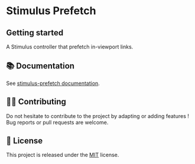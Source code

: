# Stimulus Prefetch

## Getting started

A Stimulus controller that prefetch in-viewport links.

## 📚 Documentation

See [stimulus-prefetch documentation](https://www.stimulus-components.com/docs/stimulus-prefetch/).

## 👷‍♂️ Contributing

Do not hesitate to contribute to the project by adapting or adding features ! Bug reports or pull requests are welcome.

## 📝 License

This project is released under the [MIT](http://opensource.org/licenses/MIT) license.
